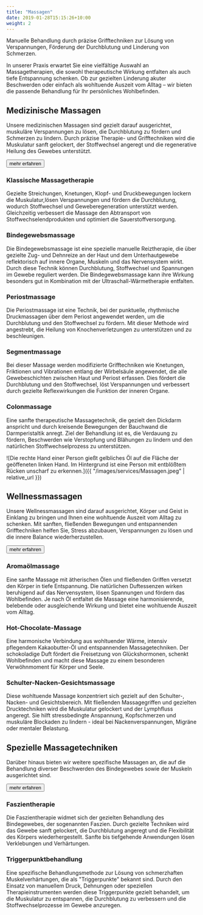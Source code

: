 ```yaml
---
title: "Massagen"
date: 2019-01-28T15:15:26+10:00
weight: 2
---
```


Manuelle Behandlung durch präzise Grifftechniken zur Lösung von Verspannungen, Förderung der Durchblutung und Linderung von Schmerzen.

In unserer Praxis erwartet Sie eine vielfältige Auswahl an Massagetherapien, die sowohl
therapeutische Wirkung entfalten als auch tiefe Entspannung schenken.
Ob zur gezielten Linderung akuter Beschwerden oder einfach als wohltuende Auszeit vom
Alltag – wir bieten die passende Behandlung für Ihr persönliches Wohlbefinden.

## Medizinische Massagen
Unsere medizinischen Massagen sind gezielt darauf ausgerichtet, muskuläre Verspannungen zu lösen, die Durchblutung zu fördern und Schmerzen zu lindern.
Durch präzise Therapie- und Grifftechniken wird die Muskulatur sanft gelockert, der Stoffwechsel angeregt und die regenerative Heilung des Gewebes unterstützt.


<p class="text-center">
  <button class="btn btn-primary" type="button" data-bs-toggle="collapse" data-bs-target="#massagen_1" aria-expanded="false" aria-controls="massagen_1">
    mehr erfahren
  </button>
</p>
<div class="collapse" id="massagen_1">
  <div class="card card-body" markdown="1">

### Klassische Massagetherapie
Gezielte Streichungen, Knetungen, Klopf- und Druckbewegungen lockern die Muskulatur,lösen Verspannungen und fördern die Durchblutung, wodurch Stoffwechsel und Geweberegeneration unterstützt werden.
Gleichzeitig verbessert die Massage den Abtransport von Stoffwechselendprodukten und optimiert die Sauerstoffversorgung.

### Bindegewebsmassage
Die Bindegewebsmassage ist eine spezielle manuelle Reiztherapie, die über gezielte Zug- und Dehnreize an der Haut und dem Unterhautgewebe reflektorisch auf innere Organe, Muskeln und das Nervensystem wirkt. Durch diese Technik können Durchblutung,
Stoffwechsel und Spannungen im Gewebe reguliert werden. Die Bindegewebsmassage kann ihre Wirkung besonders gut in Kombination mit der Ultraschall-Wärmetherapie entfalten.

### Periostmassage
Die Periostmassage ist eine Technik, bei der punktuelle, rhythmische Druckmassagen über dem Periost angewendet werden, um die Durchblutung und den Stoffwechsel zu fördern. Mit dieser Methode wird angestrebt, die Heilung von Knochenverletzungen zu unterstützen und zu beschleunigen.

### Segmentmassage
Bei dieser Massage werden modifizierte Grifftechniken wie Knetungen, Friktionen und Vibrationen entlang der Wirbelsäule angewendet, die alle Gewebeschichten zwischen Haut und Periost erfassen. Dies fördert die Durchblutung und den Stoffwechsel, löst Verspannungen und verbessert durch gezielte Reflexwirkungen die Funktion der inneren
Organe.

### Colonmassage
Eine sanfte therapeutische Massagetechnik, die gezielt den Dickdarm anspricht und durch kreisende Bewegungen der Bauchwand die Darmperistaltik anregt. Ziel der Behandlung ist es, die Verdauung zu fördern, Beschwerden wie Verstopfung und Blähungen zu lindern und den natürlichen Stoffwechselprozess zu unterstützen.

  </div>
</div>


![Die rechte Hand einer Person gießt gelbliches Öl auf die Fläche der geöffeneten linken Hand. Im Hintergrund ist eine Person mit entblößtem Rücken unscharf zu erkennen.]({{ "/images/services/Massagen.jpeg" | relative_url }})

## Wellnessmassagen
Unsere Wellnessmassagen sind darauf ausgerichtet, Körper und Geist in Einklang zu bringen und Ihnen eine wohltuende Auszeit vom Alltag zu schenken. Mit sanften, fließenden Bewegungen und entspannenden Grifftechniken helfen Sie, Stress abzubauen, Verspannungen zu lösen und die innere Balance wiederherzustellen.

<p class="text-center">
  <button class="btn btn-primary" type="button" data-bs-toggle="collapse" data-bs-target="#massagen_2" aria-expanded="false" aria-controls="massagen_2">
    mehr erfahren
  </button>
</p>
<div class="collapse" id="massagen_2">
  <div class="card card-body" markdown="1">

### Aromaölmassage
Eine sanfte Massage mit ätherischen Ölen und fließenden Griffen versetzt den Körper in tiefe Entspannung. Die natürlichen Duftessenzen wirken beruhigend auf das Nervensystem, lösen Spannungen und fördern das Wohlbefinden. Je nach Öl entfaltet die Massage eine harmonisierende, belebende oder ausgleichende Wirkung und bietet eine wohltuende Auszeit vom Alltag.

### Hot-Chocolate-Massage
Eine harmonische Verbindung aus wohltuender Wärme, intensiv pflegendem Kakaobutter-Öl und entspannenden Massagetechniken. Der schokoladige Duft fördert die Freisetzung von Glückshormonen, schenkt Wohlbefinden und macht diese Massage zu einem besonderen Verwöhnmoment für Körper und Seele.

### Schulter-Nacken-Gesichtsmassage
Diese wohltuende Massage konzentriert sich gezielt auf den Schulter-, Nacken- und Gesichtsbereich. Mit fließenden Massagegriffen und gezielten Drucktechniken wird die Muskulatur gelockert und der Lymphfluss angeregt. Sie hilft stressbedingte Anspannung, Kopfschmerzen und muskuläre Blockaden zu lindern - ideal bei Nackenverspannungen, Migräne oder mentaler Belastung.

  </div>
</div>


## Spezielle Massagetechniken
Darüber hinaus bieten wir weitere spezifische Massagen an, die auf die Behandlung diverser Beschwerden des Bindegewebes sowie der Muskeln ausgerichtet sind.

<p class="text-center">
  <button class="btn btn-primary" type="button" data-bs-toggle="collapse" data-bs-target="#massagen_3" aria-expanded="false" aria-controls="massagen_3">
    mehr erfahren
  </button>
</p>
<div class="collapse" id="massagen_3">
  <div class="card card-body" markdown="1">

### Faszientherapie
Die Faszientherapie widmet sich der gezielten Behandlung des Bindegewebes, der sogenannten Faszien. Durch gezielte Techniken wird das Gewebe sanft gelockert, die Durchblutung angeregt und die Flexibilität des Körpers wiederhergestellt. Sanfte bis tiefgehende Anwendungen lösen Verklebungen und Verhärtungen.

### Triggerpunktbehandlung
Eine spezifische Behandlungsmethode zur Lösung von schmerzhaften Muskelverhärtungen, die als "Triggerpunkte" bekannt sind. Durch den Einsatz von manuellem Druck, Dehnungen oder speziellen Therapieinstrumenten werden diese Triggerpunkte gezielt behandelt, um die Muskulatur zu entspannen, die Durchblutung zu verbessern und die Stoffwechselprozesse im Gewebe anzuregen.

  </div>
</div>

